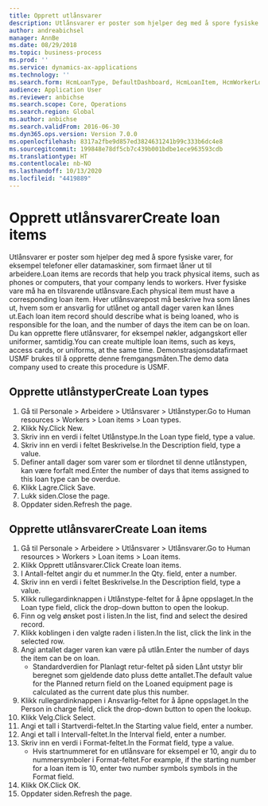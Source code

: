 ```yaml
---
title: Opprett utlånsvarer
description: Utlånsvarer er poster som hjelper deg med å spore fysiske varer, for eksempel telefoner eller datamaskiner, som firmaet låner ut til arbeidere.
author: andreabichsel
manager: AnnBe
ms.date: 08/29/2018
ms.topic: business-process
ms.prod: ''
ms.service: dynamics-ax-applications
ms.technology: ''
ms.search.form: HcmLoanType, DefaultDashboard, HcmLoanItem, HcmWorkerLookUp, HcmPersonnelManagementWorkspace
audience: Application User
ms.reviewer: anbichse
ms.search.scope: Core, Operations
ms.search.region: Global
ms.author: anbichse
ms.search.validFrom: 2016-06-30
ms.dyn365.ops.version: Version 7.0.0
ms.openlocfilehash: 8317a2fbe9d857ed3824631241b99c333b6dc4e8
ms.sourcegitcommit: 199848e78df5cb7c439b001bdbe1ece963593cdb
ms.translationtype: HT
ms.contentlocale: nb-NO
ms.lasthandoff: 10/13/2020
ms.locfileid: "4419889"
---
```

# <a name="create-loan-items"></a><span data-ttu-id="17a33-103">Opprett utlånsvarer</span><span class="sxs-lookup"><span data-stu-id="17a33-103">Create loan items</span></span>



<span data-ttu-id="17a33-104">Utlånsvarer er poster som hjelper deg med å spore fysiske varer, for eksempel telefoner eller datamaskiner, som firmaet låner ut til arbeidere.</span><span class="sxs-lookup"><span data-stu-id="17a33-104">Loan items are records that help you track physical items, such as phones or computers, that your company lends to workers.</span></span> <span data-ttu-id="17a33-105">Hver fysiske vare må ha en tilsvarende utlånsvare.</span><span class="sxs-lookup"><span data-stu-id="17a33-105">Each physical item must have a corresponding loan item.</span></span> <span data-ttu-id="17a33-106">Hver utlånsvarepost må beskrive hva som lånes ut, hvem som er ansvarlig for utlånet og antall dager varen kan lånes ut.</span><span class="sxs-lookup"><span data-stu-id="17a33-106">Each loan item record should describe what is being loaned, who is responsible for the loan, and the number of days the item can be on loan.</span></span> <span data-ttu-id="17a33-107">Du kan opprette flere utlånsvarer, for eksempel nøkler, adgangskort eller uniformer, samtidig.</span><span class="sxs-lookup"><span data-stu-id="17a33-107">You can create multiple loan items, such as keys, access cards, or uniforms, at the same time.</span></span> <span data-ttu-id="17a33-108">Demonstrasjonsdatafirmaet USMF brukes til å opprette denne fremgangsmåten.</span><span class="sxs-lookup"><span data-stu-id="17a33-108">The demo data company used to create this procedure is USMF.</span></span>


## <a name="create-loan-types"></a><span data-ttu-id="17a33-109">Opprette utlånstyper</span><span class="sxs-lookup"><span data-stu-id="17a33-109">Create Loan types</span></span>
1. <span data-ttu-id="17a33-110">Gå til Personale > Arbeidere > Utlånsvarer > Utlånstyper.</span><span class="sxs-lookup"><span data-stu-id="17a33-110">Go to Human resources > Workers > Loan items > Loan types.</span></span>
2. <span data-ttu-id="17a33-111">Klikk Ny.</span><span class="sxs-lookup"><span data-stu-id="17a33-111">Click New.</span></span>
3. <span data-ttu-id="17a33-112">Skriv inn en verdi i feltet Utlånstype.</span><span class="sxs-lookup"><span data-stu-id="17a33-112">In the Loan type field, type a value.</span></span>
4. <span data-ttu-id="17a33-113">Skriv inn en verdi i feltet Beskrivelse.</span><span class="sxs-lookup"><span data-stu-id="17a33-113">In the Description field, type a value.</span></span>
5. <span data-ttu-id="17a33-114">Definer antall dager som varer som er tilordnet til denne utlånstypen, kan være forfalt med.</span><span class="sxs-lookup"><span data-stu-id="17a33-114">Enter the number of days that items assigned to this loan type can be overdue.</span></span> 
6. <span data-ttu-id="17a33-115">Klikk Lagre.</span><span class="sxs-lookup"><span data-stu-id="17a33-115">Click Save.</span></span>
7. <span data-ttu-id="17a33-116">Lukk siden.</span><span class="sxs-lookup"><span data-stu-id="17a33-116">Close the page.</span></span>
8. <span data-ttu-id="17a33-117">Oppdater siden.</span><span class="sxs-lookup"><span data-stu-id="17a33-117">Refresh the page.</span></span>

## <a name="create-loan-items"></a><span data-ttu-id="17a33-118">Opprette utlånsvarer</span><span class="sxs-lookup"><span data-stu-id="17a33-118">Create Loan items</span></span>
1. <span data-ttu-id="17a33-119">Gå til Personale > Arbeidere > Utlånsvarer > Utlånsvarer.</span><span class="sxs-lookup"><span data-stu-id="17a33-119">Go to Human resources > Workers > Loan items > Loan items.</span></span>
2. <span data-ttu-id="17a33-120">Klikk Opprett utlånsvarer.</span><span class="sxs-lookup"><span data-stu-id="17a33-120">Click Create loan items.</span></span>
3. <span data-ttu-id="17a33-121">I Antall-feltet angir du et nummer.</span><span class="sxs-lookup"><span data-stu-id="17a33-121">In the Qty. field, enter a number.</span></span>
4. <span data-ttu-id="17a33-122">Skriv inn en verdi i feltet Beskrivelse.</span><span class="sxs-lookup"><span data-stu-id="17a33-122">In the Description field, type a value.</span></span>
5. <span data-ttu-id="17a33-123">Klikk rullegardinknappen i Utlånstype-feltet for å åpne oppslaget.</span><span class="sxs-lookup"><span data-stu-id="17a33-123">In the Loan type field, click the drop-down button to open the lookup.</span></span>
6. <span data-ttu-id="17a33-124">Finn og velg ønsket post i listen.</span><span class="sxs-lookup"><span data-stu-id="17a33-124">In the list, find and select the desired record.</span></span>
7. <span data-ttu-id="17a33-125">Klikk koblingen i den valgte raden i listen.</span><span class="sxs-lookup"><span data-stu-id="17a33-125">In the list, click the link in the selected row.</span></span>
8. <span data-ttu-id="17a33-126">Angi antallet dager varen kan være på utlån.</span><span class="sxs-lookup"><span data-stu-id="17a33-126">Enter the number of days the item can be on loan.</span></span>
    * <span data-ttu-id="17a33-127">Standardverdien for Planlagt retur-feltet på siden Lånt utstyr blir beregnet som gjeldende dato pluss dette antallet.</span><span class="sxs-lookup"><span data-stu-id="17a33-127">The default value for the Planned return field on the Loaned equipment page is calculated as the current date plus this number.</span></span>  
9. <span data-ttu-id="17a33-128">Klikk rullegardinknappen i Ansvarlig-feltet for å åpne oppslaget.</span><span class="sxs-lookup"><span data-stu-id="17a33-128">In the Person in charge field, click the drop-down button to open the lookup.</span></span>
10. <span data-ttu-id="17a33-129">Klikk Velg.</span><span class="sxs-lookup"><span data-stu-id="17a33-129">Click Select.</span></span>
11. <span data-ttu-id="17a33-130">Angi et tall i Startverdi-feltet.</span><span class="sxs-lookup"><span data-stu-id="17a33-130">In the Starting value field, enter a number.</span></span>
12. <span data-ttu-id="17a33-131">Angi et tall i Intervall-feltet.</span><span class="sxs-lookup"><span data-stu-id="17a33-131">In the Interval field, enter a number.</span></span>
13. <span data-ttu-id="17a33-132">Skriv inn en verdi i Format-feltet.</span><span class="sxs-lookup"><span data-stu-id="17a33-132">In the Format field, type a value.</span></span>
    * <span data-ttu-id="17a33-133">Hvis startnummeret for en utlånsvare for eksempel er 10, angir du to nummersymboler i Format-feltet.</span><span class="sxs-lookup"><span data-stu-id="17a33-133">For example, if the starting number for a loan item is 10, enter two number symbols symbols in the Format field.</span></span>  
14. <span data-ttu-id="17a33-134">Klikk OK.</span><span class="sxs-lookup"><span data-stu-id="17a33-134">Click OK.</span></span>
15. <span data-ttu-id="17a33-135">Oppdater siden.</span><span class="sxs-lookup"><span data-stu-id="17a33-135">Refresh the page.</span></span>

